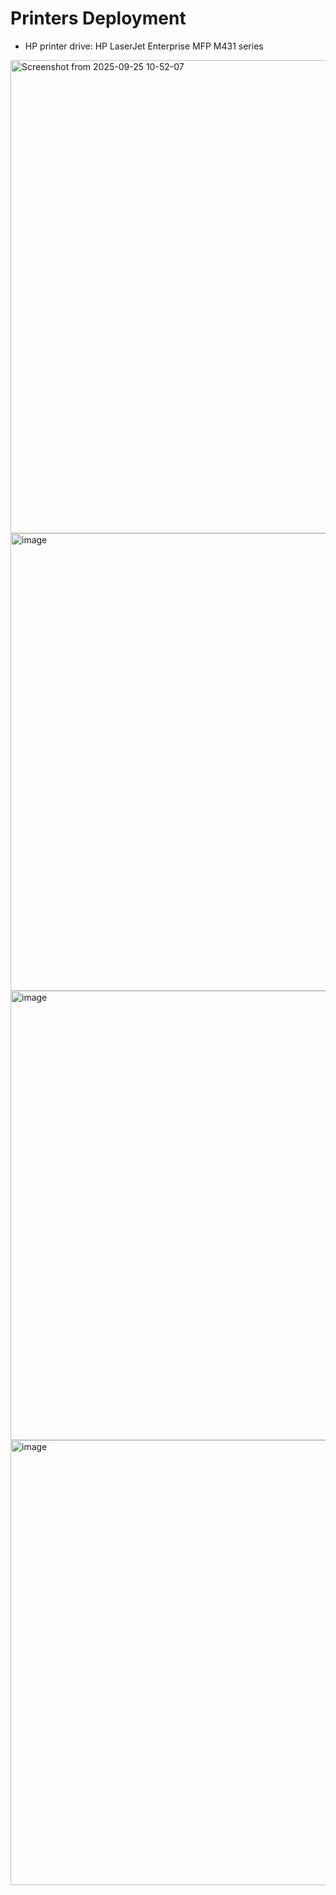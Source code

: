 <h1>Printers Deployment</h1>

<ul>
  <li>HP printer drive: HP LaserJet Enterprise MFP M431 series</li>
</ul>



<img width="1388" height="757" alt="Screenshot from 2025-09-25 10-52-07" src="https://github.com/user-attachments/assets/3a4f59bd-581d-4872-8133-72b9a221ae12" />





<img width="1381" height="732" alt="image" src="https://github.com/user-attachments/assets/25100745-6210-4fd4-8d7c-83cf98c28933" />


<img width="1352" height="719" alt="image" src="https://github.com/user-attachments/assets/697ba89f-91a6-4536-92f9-93374ba996f4" />



<img width="1390" height="712" alt="image" src="https://github.com/user-attachments/assets/82ec3032-4851-4c96-af52-943d4f85c825" />
